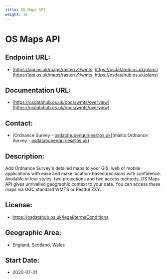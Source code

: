 ```yaml
---
title: OS Maps API
weight: 10
---
```


# OS Maps API

## Endpoint URL:
 - [https://api.os.uk/maps/raster/v1/wmts, https://osdatahub.os.uk/plans](https://api.os.uk/maps/raster/v1/wmts, https://osdatahub.os.uk/plans)

## Documentation URL:
 - [https://osdatahub.os.uk/docs/wmts/overview](https://osdatahub.os.uk/docs/wmts/overview)

## Contact:
 - [Ordnance Survey - <osdatahubenquiries@os.uk>](mailto:Ordnance Survey - <osdatahubenquiries@os.uk>)

## Description:
Add Ordnance Survey's detailed maps to your GIS, web or mobile applications with ease and make location-based decisions with confidence. Available in four styles, two projections and two access methods, OS Maps API gives unrivalled geographic context to your data. You can access these maps via OGC standard WMTS or Restful ZXY.

## License:
 - https://osdatahub.os.uk/legal/termsConditions

## Geographic Area:
 - England, Scotland, Wales

## Start Date:
 - 2020-07-01

